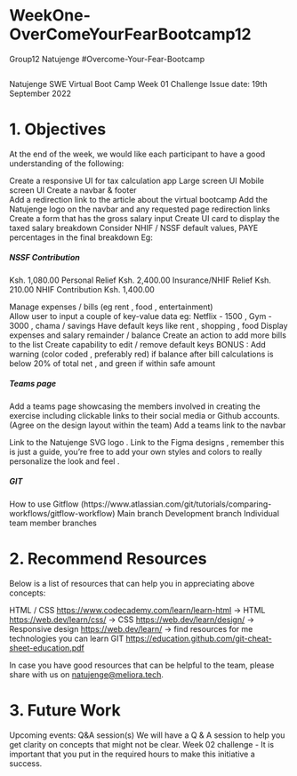 # WeekOne-OverComeYourFearBootcamp12
Group12 Natujenge #Overcome-Your-Fear-Bootcamp

<img src="https://natujenge.ke/assets/images/logo-wordmark.svg" alt="">

Natujenge SWE Virtual Boot Camp  Week 01 Challenge
Issue date: 19th September 2022

<h1>1. Objectives</h2> 
At the end of the week, we would like each participant to have a good understanding of the following: 

Create a responsive  UI for tax calculation app
Large screen UI
Mobile screen UI
Create a navbar & footer	
Add a redirection link to the article about the virtual bootcamp
Add the Natujenge logo on the navbar and any requested page redirection links
Create a form that has the gross salary input
Create UI card to display the taxed salary breakdown
Consider NHIF / NSSF default values, PAYE percentages in the final breakdown 
Eg:

<h5>NSSF Contribution</h5>
Ksh. 1,080.00
Personal Relief
Ksh. 2,400.00
Insurance/NHIF Relief
Ksh. 210.00
NHIF Contribution
Ksh. 1,400.00


Manage expenses / bills  (eg rent , food , entertainment)	
 Allow user to input a couple of key-value data eg: Netflix - 1500 , Gym - 3000 , chama / savings
Have default keys like rent , shopping , food 
Display expenses and salary remainder / balance
Create an action to add more bills to the list
Create capability to edit / remove default keys
BONUS : Add warning (color coded , preferably red) if balance after bill calculations is below 20% of total net , and green if within safe amount

<h5>Teams page</h5> 
Add a teams page showcasing the members involved in creating the exercise including clickable links to their social media or Github accounts. (Agree on the design layout within the team)
Add a teams link to the navbar

Link to the Natujenge SVG logo .
Link to the Figma designs ,  remember this is just a guide, you’re free to add your own styles and colors to really personalize the look and feel .

<h5>GIT</h5> 
How to use Gitflow (https://www.atlassian.com/git/tutorials/comparing-workflows/gitflow-workflow)
Main branch
Development branch
Individual team member branches  

<img src="https://www.figma.com/file/gVqxZjOXmxHysP5wRkajKr/Tax-manager?node-id=2%3A2" alt="">

<h1>2. Recommend Resources</h1> 
Below is a list of resources that can help you in appreciating above concepts: 

HTML / CSS
https://www.codecademy.com/learn/learn-html → HTML
https://web.dev/learn/css/ → CSS
https://web.dev/learn/design/ → Responsive design
https://web.dev/learn/ →  find resources for me technologies you can learn
GIT
https://education.github.com/git-cheat-sheet-education.pdf   


In case you have good resources that can be helpful to the team, please share with us on natujenge@meliora.tech.

<h1>3. Future Work</h2> 
Upcoming events:
Q&A session(s) 
We will have a Q & A session to help you get clarity on concepts that might not be clear. 
Week 02 challenge - 
It is important that you put in the required hours to make this initiative a success.


